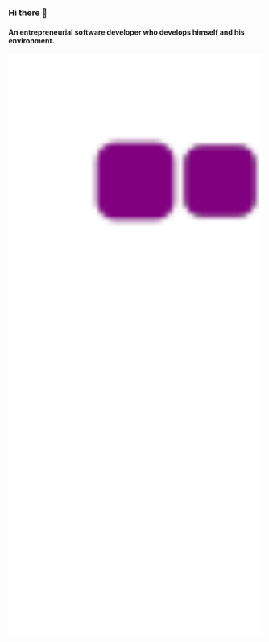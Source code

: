 ### Hi there 👋
#### An entrepreneurial software developer who develops himself and his environment.

<img width="2000" src="https://github.com/ShadeOfDream/ShadeOfDream/blob/output/github-contribution-grid-snake.gif">
<!--
**fatihsyn/fatihsyn** is a ✨ _special_ ✨ repository because its `README.md` (this file) appears on your GitHub profile.

Here are some ideas to get you started:

- 🔭 I’m currently working on ...
- 🌱 I’m currently learning ...
- 👯 I’m looking to collaborate on ...
- 🤔 I’m looking for help with ...
- 💬 Ask me about ...
- 📫 How to reach me: ...
- 😄 Pronouns: ...
- ⚡ Fun fact: ...
-->
